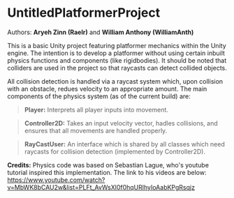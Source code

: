 # UntitledPlatformerProject

Authors: <b>Aryeh Zinn (Raelr)</b> and <b>William Anthony (WilliamAnth)</b>

This is a basic Unity project featuring platformer mechanics within the Unity engine. The intention is to develop a platformer without using certain inbuilt physics functions and components (like rigidbodies). It should be noted that colliders are used in the project so that raycasts can detect collided objects. 

All collision detection is handled via a raycast system which, upon collision with an obstacle, redues velocity to an appropriate amount. The main components of the physics system (as of the current build) are:

> <b>Player:</b> Interprets all player inputs into movement.

> <b>Controller2D:</b> Takes an input velocity vector, hadles collisions, and ensures that all movements are handled properly. 

> <b>RayCastUser:</b> An interface which is shared by all classes which need raycasts for collision detection (implemented by Controller2D).

<b>Credits:</b> Physics code was based on Sebastian Lague, who's youtube tutorial inspired this implementation. The link to his videos are below:
https://www.youtube.com/watch?v=MbWK8bCAU2w&list=PLFt_AvWsXl0f0hqURlhyIoAabKPgRsqjz
